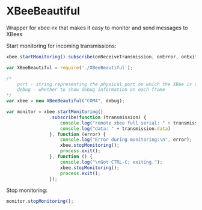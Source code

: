 # XBeeBeautiful

Wrapper for xbee-rx that makes it easy to monitor and send messages to XBees




Start monitoring for incoming transmissions:

```javascript
xbee.startMonitoring().subscribe(onReceiveTransmission, onError, onExit)
```



```javascript
var XBeeBeautiful = require('./XBeeBeautiful');

/* 
	port - string representing the physical port on which the XBee is connected. On the pi this will be something like "dev/tty/usb??" On Windows it's "COM#"
	debug - whether to show debug information on each frame
*/
var xbee = new XBeeBeautiful("COM4", debug); 

var monitor = xbee.startMonitoring()
                .subscribe(function (transmission) {
                    console.log("remote xbee full serial: " + transmission.remote64);
                    console.log("data: " + transmission.data)
                }, function (error) {
                    console.log("Error during monitoring:\n", error);
                    xbee.stopMonitoring();
                    process.exit();
                }, function () {
                    console.log("\nGot CTRL-C; exiting.");
                    xbee.stopMonitoring();
                    process.exit();
                });
```

Stop monitoring:

```javascript
monitor.stopMonitoring();
```

